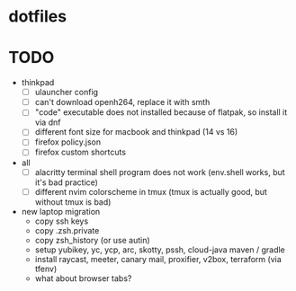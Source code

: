 # dotfiles

# TODO
- thinkpad
    - [ ] ulauncher config
    - [ ] can't download openh264, replace it with smth
    - [ ] "code" executable does not installed because of flatpak, so install it via dnf
    - [ ] different font size for macbook and thinkpad (14 vs 16)
    - [ ] firefox policy.json
    - [ ] firefox custom shortcuts

- all
    - [ ] alacritty terminal shell program does not work (env.shell works, but it's bad practice)
    - [ ] different nvim colorscheme in tmux (tmux is actually good, but without tmux is bad)

- new laptop migration
    - copy ssh keys
    - copy .zsh.private
    - copy zsh_history (or use autin)
    - setup yubikey, yc, ycp, arc, skotty, pssh, cloud-java maven / gradle
    - install raycast, meeter, canary mail, proxifier, v2box, terraform (via tfenv)
    - what about browser tabs?
